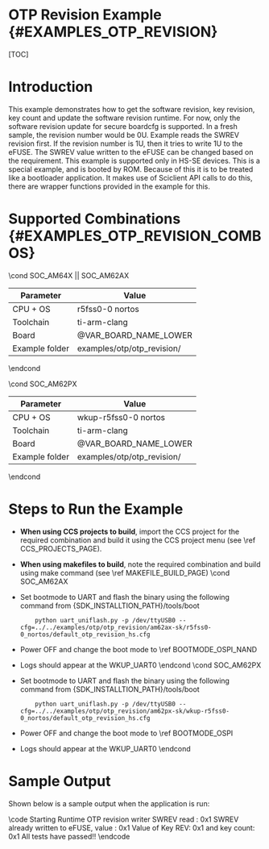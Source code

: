 # OTP Revision Example {#EXAMPLES_OTP_REVISION}

[TOC]

# Introduction

This example demonstrates how to get the software revision, key revision, key count and update the software revision runtime. For now, only the software revision
update for secure boardcfg is supported. In a fresh sample, the revision number would be 0U. Example reads the SWREV revision first. If the revision number is 1U,
then it tries to write 1U to the eFUSE. The SWREV value written to the eFUSE can be changed based on the requirement. This example is supported only in
HS-SE devices. This is a special example, and is booted by ROM. Because of this it is to be treated like a bootloader application. It makes use of Sciclient API
calls to do this, there are wrapper functions provided in the example for this.


# Supported Combinations {#EXAMPLES_OTP_REVISION_COMBOS}

\cond SOC_AM64X || SOC_AM62AX

 Parameter      | Value
 ---------------|-----------
 CPU + OS       | r5fss0-0 nortos
 Toolchain      | ti-arm-clang
 Board          | @VAR_BOARD_NAME_LOWER
 Example folder | examples/otp/otp_revision/

\endcond

\cond SOC_AM62PX

 Parameter      | Value
 ---------------|-----------
 CPU + OS       | wkup-r5fss0-0 nortos
 Toolchain      | ti-arm-clang
 Board          | @VAR_BOARD_NAME_LOWER
 Example folder | examples/otp/otp_revision/

\endcond

# Steps to Run the Example

- **When using CCS projects to build**, import the CCS project for the required combination
  and build it using the CCS project menu (see \ref CCS_PROJECTS_PAGE).
- **When using makefiles to build**, note the required combination and build using
  make command (see \ref MAKEFILE_BUILD_PAGE)
\cond SOC_AM62AX
- Set bootmode to UART and flash the binary using the following command from {SDK_INSTALLTION_PATH}/tools/boot

          python uart_uniflash.py -p /dev/ttyUSB0 --cfg=../../examples/otp/otp_revision/am62ax-sk/r5fss0-0_nortos/default_otp_revision_hs.cfg

- Power OFF and change the boot mode to \ref BOOTMODE_OSPI_NAND
- Logs should appear at the WKUP_UART0
\endcond
\cond SOC_AM62PX
- Set bootmode to UART and flash the binary using the following command from {SDK_INSTALLTION_PATH}/tools/boot

          python uart_uniflash.py -p /dev/ttyUSB0 --cfg=../../examples/otp/otp_revision/am62px-sk/wkup-r5fss0-0_nortos/default_otp_revision_hs.cfg

- Power OFF and change the boot mode to \ref BOOTMODE_OSPI
- Logs should appear at the WKUP_UART0
\endcond

# Sample Output

Shown below is a sample output when the application is run:

\code
Starting Runtime OTP revision writer
SWREV read : 0x1
SWREV already written to eFUSE, value : 0x1
Value of Key REV: 0x1 and key count: 0x1
All tests have passed!!
\endcode
